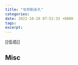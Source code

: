 ```yaml
---
title: "与你到永久"
categories: 
date: 2022-10-28 07:52:33 +0800
tags: 
excerpt: 
---
```



[[伍佰]]









## Misc



